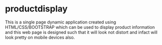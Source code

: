 # productdisplay
This is a single page dynamic application created using HTML/CSS/BOOTSTRAP which can be used to display product information and this web page is designed such that it will look not distort and infact will look pretty on  mobile devices also.
